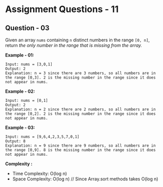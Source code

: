 # **Assignment Questions - 11**

## **Question - 03**

Given an array `nums` containing `n` distinct numbers in the range `[0, n]`, return *the only number in the range that is missing from the array.*


**Example - 01:**
```
Input: nums = [3,0,1]
Output: 2
Explanation: n = 3 since there are 3 numbers, so all numbers are in the range [0,3]. 2 is the missing number in the range since it does not appear in nums.
```

**Example - 02:**
```
Input: nums = [0,1]
Output: 2
Explanation: n = 2 since there are 2 numbers, so all numbers are in the range [0,2]. 2 is the missing number in the range since it does not appear in nums.
```

**Example - 03:**
```
Input: nums = [9,6,4,2,3,5,7,0,1]
Output: 8
Explanation: n = 9 since there are 9 numbers, so all numbers are in the range [0,9]. 8 is the missing number in the range since it does not appear in nums.
```

**Complexity :**
- Time Complexity: O(log n)
- Space Complexity: O(log n)   // Since Array.sort methods takes O(log n)